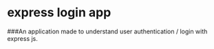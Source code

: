 # express login app

###An application made to understand user authentication / login with express js.
